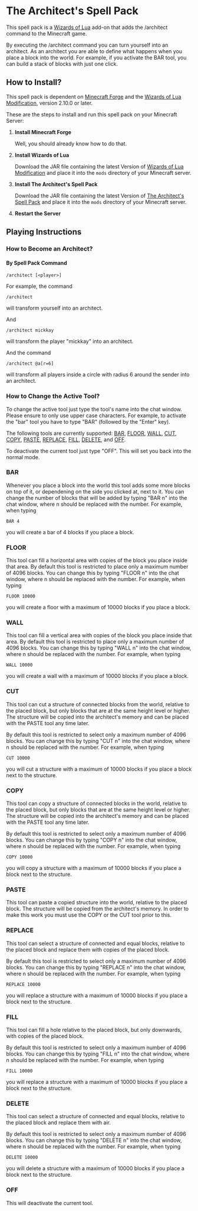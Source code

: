 # The Architect's Spell Pack

This spell pack is a [Wizards of Lua](http://www.wizards-of-lua.net) add-on that adds the /architect command to the Minecraft game.

By executing the /architect command you can turn yourself into an architect.
As an architect you are able to define what happens when you place a block into the world.
For example, if you activate the BAR tool, you can build a stack of blocks with just one click.


## How to Install?
This spell pack is dependent on [Minecraft Forge](http://files.minecraftforge.net/maven/net/minecraftforge/forge/index_1.12.2.html) 
and the [Wizards of Lua Modification](https://minecraft.curseforge.com/projects/wizards-of-lua/files), version 2.10.0 or later.

These are the steps to install and run this spell pack on your Minecraft Server:

1. **Install Minecraft Forge**

     Well, you should already know how to do that.
2. **Install Wizards of Lua**

     Download the JAR file containing the latest Version of 
     [Wizards of Lua Modification](https://minecraft.curseforge.com/projects/wizards-of-lua/files) and place it
     into the `mods` directory of your Minecraft server.
     
3. **Install The Architect's Spell Pack**

    Download the JAR file containing the latest Version of 
    [The Architect's Spell Pack](https://minecraft.curseforge.com/projects/architects-spell-pack/files) and place it
    into the `mods` directory of your Minecraft server.
    
4. **Restart the Server**

## Playing Instructions
### How to Become an Architect?
#### By Spell Pack Command
```
/architect [<player>]
```

For example, the command
```
/architect
```
will transform yourself into an architect.

And
```
/architect mickkay
```
will transform the player "mickkay" into an architect.

And the command
```
/architect @a[r=6]
```
will transform all players inside a circle with radius 6 around the sender into an architect.

### How to Change the Active Tool? 
To change the active tool just type the tool's name into the chat window. Please ensure to only use upper case characters.
For example, to activate the "bar" tool you have to type "BAR" (followed by the "Enter" key).

The following tools are currently supported: [BAR](#bar), [FLOOR](#floor), [WALL](#wall), [CUT](#cut), [COPY](#copy), [PASTE](#paste), [REPLACE](#replace), [FILL](#fill), [DELETE](#delete), and [OFF](#off).

To deactivate the current tool just type "OFF". This will set you back into the normal mode.

### BAR
Whenever you place a block into the world this tool adds some more blocks on top of it, or dependening on the side you clicked at, next to it. You can change the number of blocks that will be added by typing "BAR n" into the chat window, where n should be replaced with the number. For example, when typing
```
BAR 4
```
you will create a bar of 4 blocks if you place a block.
 
### FLOOR
This tool can fill a horizontal area with copies of the block you place inside that area. By default this tool is restricted to place only a maximum number of 4096 blocks. You can change this by typing "FLOOR n" into the chat window, where n should be replaced with the number. For example, when typing
```
FLOOR 10000
```
you will create a floor with a maximum of 10000 blocks if you place a block.

### WALL
This tool can fill a vertical area with copies of the block you place inside that area. By default this tool is restricted to place only a maximum number of 4096 blocks. You can change this by typing "WALL n" into the chat window, where n should be replaced with the number. For example, when typing
```
WALL 10000
```
you will create a wall with a maximum of 10000 blocks if you place a block.

### CUT
This tool can cut a structure of connected blocks from the world, relative to the placed block, but only blocks that are at the same height level or higher. The structure will be copied into the architect's memory and can be placed with the PASTE tool any time later.

By default this tool is restricted to select only a maximum number of 4096 blocks. You can change this by typing "CUT n" into the chat window, where n should be replaced with the number. For example, when typing
```
CUT 10000
```
you will cut a structure with a maximum of 10000 blocks if you place a block next to the structure.

### COPY
This tool can copy a structure of connected blocks in the world, relative to the placed block, but only blocks that are at the same height level or higher. The structure will be copied into the architect's memory and can be placed with the PASTE tool any time later.

By default this tool is restricted to select only a maximum number of 4096 blocks. You can change this by typing "COPY n" into the chat window, where n should be replaced with the number. For example, when typing
```
COPY 10000
```
you will copy a structure with a maximum of 10000 blocks if you place a block next to the structure.

### PASTE
This tool can paste a copied structure into the world, relative to the placed block. The structure will be copied from the architect's memory. In order to make this work you must use the COPY or the CUT tool prior to this.

### REPLACE
This tool can select a structure of connected and equal blocks, relative to the placed block and replace them with copies of the placed block. 

By default this tool is restricted to select only a maximum number of 4096 blocks. You can change this by typing "REPLACE n" into the chat window, where n should be replaced with the number. For example, when typing
```
REPLACE 10000
```
you will replace a structure with a maximum of 10000 blocks if you place a block next to the structure.

### FILL
This tool can fill a hole relative to the placed block, but only downwards, with copies of the placed block. 

By default this tool is restricted to select only a maximum number of 4096 blocks. You can change this by typing "FILL n" into the chat window, where n should be replaced with the number. For example, when typing
```
FILL 10000
```
you will replace a structure with a maximum of 10000 blocks if you place a block next to the structure.

### DELETE

This tool can select a structure of connected and equal blocks, relative to the placed block and replace them with air.

By default this tool is restricted to select only a maximum number of 4096 blocks. You can change this by typing "DELETE n" into the chat window, where n should be replaced with the number. For example, when typing
```
DELETE 10000
```
you will delete a structure with a maximum of 10000 blocks if you place a block next to the structure.

### OFF

This will deactivate the current tool.
